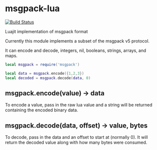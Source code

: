 # msgpack-lua

[![Build Status](https://travis-ci.org/super-agent/msgpack.svg?branch=master)](https://travis-ci.org/super-agent/msgpack)

Luajit implementation of msgpack format

Currently this module implements a subset of the msgpack v5 protocol.

It can encode and decode, integers, nil, booleans, strings, arrays, and maps.

```lua
local msgpack = require('msgpack')

local data = msgpack.encode({1,2,3})
local decoded = msgpack.decode(data, 0)
```

## msgpack.encode(value) -> data

To encode a value, pass in the raw lua value and a string will be returned
containing the encoded binary data.

## msgpack.decode(data, offset) -> value, bytes

To decode, pass in the data and an offset to start at (normally 0).
It will return the decoded value along with how many bytes were consumed.
